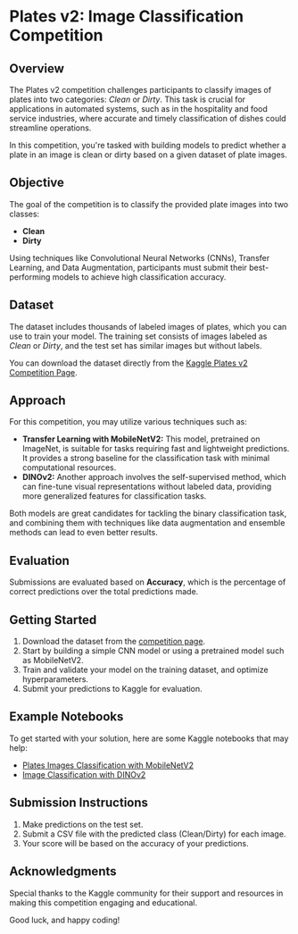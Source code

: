# Plates v2: Image Classification Competition

## Overview
The Plates v2 competition challenges participants to classify images of plates into two categories: *Clean* or *Dirty*. This task is crucial for applications in automated systems, such as in the hospitality and food service industries, where accurate and timely classification of dishes could streamline operations.

In this competition, you're tasked with building models to predict whether a plate in an image is clean or dirty based on a given dataset of plate images.

## Objective
The goal of the competition is to classify the provided plate images into two classes:
- **Clean**
- **Dirty**

Using techniques like Convolutional Neural Networks (CNNs), Transfer Learning, and Data Augmentation, participants must submit their best-performing models to achieve high classification accuracy.

## Dataset
The dataset includes thousands of labeled images of plates, which you can use to train your model. The training set consists of images labeled as *Clean* or *Dirty*, and the test set has similar images but without labels.

You can download the dataset directly from the [Kaggle Plates v2 Competition Page](https://www.kaggle.com/competitions/platesv2/overview).

## Approach
For this competition, you may utilize various techniques such as:
- **Transfer Learning with MobileNetV2:** This model, pretrained on ImageNet, is suitable for tasks requiring fast and lightweight predictions. It provides a strong baseline for the classification task with minimal computational resources.
- **DINOv2:** Another approach involves the self-supervised method, which can fine-tune visual representations without labeled data, providing more generalized features for classification tasks.

Both models are great candidates for tackling the binary classification task, and combining them with techniques like data augmentation and ensemble methods can lead to even better results.

## Evaluation
Submissions are evaluated based on **Accuracy**, which is the percentage of correct predictions over the total predictions made.

## Getting Started
1. Download the dataset from the [competition page](https://www.kaggle.com/competitions/platesv2/data).
2. Start by building a simple CNN model or using a pretrained model such as MobileNetV2.
3. Train and validate your model on the training dataset, and optimize hyperparameters.
4. Submit your predictions to Kaggle for evaluation.

## Example Notebooks
To get started with your solution, here are some Kaggle notebooks that may help:
- [Plates Images Classification with MobileNetV2](https://www.kaggle.com/code/mksaad/plates-images-classification-mobilenetv2)
- [Image Classification with DINOv2](https://www.kaggle.com/competitions/platesv2/overview)

## Submission Instructions
1. Make predictions on the test set.
2. Submit a CSV file with the predicted class (Clean/Dirty) for each image.
3. Your score will be based on the accuracy of your predictions.

## Acknowledgments
Special thanks to the Kaggle community for their support and resources in making this competition engaging and educational.

Good luck, and happy coding!

